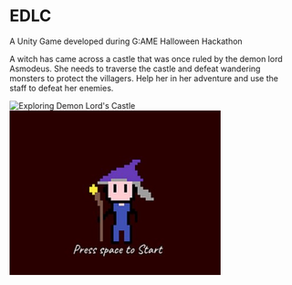 # EDLC
A Unity Game developed during G:AME Halloween Hackathon

A witch has came across a castle that was once ruled by the demon lord Asmodeus.
She needs to traverse the castle and defeat wandering monsters to protect the villagers.
Help her in her adventure and use the staff to defeat her enemies.

![Exploring Demon Lord's Castle](https://carlcai.itch.io/exploring-the-haunted-castle)
![Exploring Demon Lord's Castle Icon](icon.jpg)
